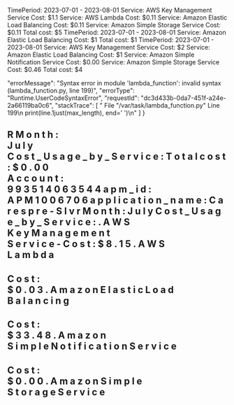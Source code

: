 TimePeriod: 2023-07-01 - 2023-08-01
Service: AWS Key Management Service Cost: $1.1
Service: AWS Lambda Cost: $0.11
Service: Amazon Elastic Load Balancing Cost: $0.11
Service: Amazon Simple Storage Service Cost: $0.11
Total cost: $5
TimePeriod: 2023-07-01 - 2023-08-01
Service: Amazon Elastic Load Balancing Cost: $1
Total cost: $1
TimePeriod: 2023-07-01 - 2023-08-01
Service: AWS Key Management Service Cost: $2
Service: Amazon Elastic Load Balancing Cost: $1
Service: Amazon Simple Notification Service Cost: $0.00
Service: Amazon Simple Storage Service Cost: $0.46
Total cost: $4


 "errorMessage": "Syntax error in module 'lambda_function': invalid syntax (lambda_function.py, line 199)",
  "errorType": "Runtime.UserCodeSyntaxError",
  "requestId": "dc3d433b-0da7-451f-a24e-2a66119ba0c6",
  "stackTrace": [
    "  File \"/var/task/lambda_function.py\" Line 199\n            print(line.1just(max_length), end=' ')\n"
  ]
}


R 
M 
o n t 
h :   
J u l 
y   
C o s 
t _ U 
s a g 
e _ b 
y _ S 
e r v 
i c e 
: 
T 
o t a 
l   c 
o s t 
:   $ 
0 . 0 
0   
A c c 
o u n 
t :   
9 9 3 
5 1 4 
0 6 3 
5 4 4 
a p 
m _ i 
d :   
A P M 
1 0 0 
6 7 0 
6 
a 
p p l 
i c a 
t i o 
n _ n 
a m e 
:   C 
a r e 
s p r 
e - S 
l v r 
M o 
n t h 
:   J 
u l y 
C 
o s t 
_ U s 
a g e 
_ b y 
_ S e 
r v i 
c e : 
.   A 
W S   
K e y 
M a 
n a g 
e m e 
n t   
S e r 
v i c 
e   - 
C o 
s t : 
$ 8 
. 1 5 
.   A 
W S   
L a m 
b d a 
-   
C o s 
t :   
$ 0 . 
0 3 
. 
A m 
a z o 
n   E 
l a s 
t i c 
L o 
a d   
B a l 
a n c 
i n g 
-   
C o s 
t :   
$ 3 3 
. 4 8 
.   A 
m a z 
o n   
S i m 
p l e 
N o 
t i f 
i c a 
t i o 
n   S 
e r v 
i c e 
-   
C o s 
t :   
$ 0 . 
0 0 
. 
A m 
a z o 
n   S 
i m p 
l e   
S t o 
r a g 
e   S 
e r v 
i c e 
-   
